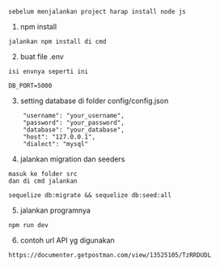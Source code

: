 ```
sebelum menjalankan project harap install node js
```

1. npm install
```
jalankan npm install di cmd
```
2. buat file .env
```
isi envnya seperti ini

DB_PORT=5000
```
3. setting database di folder config/config.json
```
    "username": "your_username",
    "password": "your_password",
    "database": "your_database",
    "host": "127.0.0.1",
    "dialect": "mysql"
```
4. jalankan migration dan seeders
```
masuk ke folder src
dan di cmd jalankan

sequelize db:migrate && sequelize db:seed:all

```

5. jalankan programnya
```
npm run dev
```

6. contoh url API yg digunakan
```
https://documenter.getpostman.com/view/13525105/TzRRDUDL
```